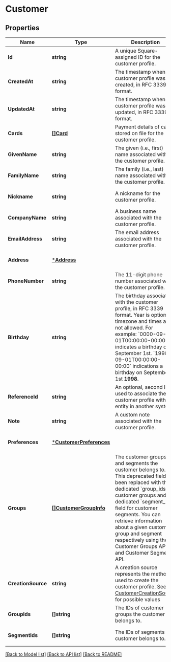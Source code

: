 # Customer

## Properties
Name | Type | Description | Notes
------------ | ------------- | ------------- | -------------
**Id** | **string** | A unique Square-assigned ID for the customer profile. | [optional] [default to null]
**CreatedAt** | **string** | The timestamp when the customer profile was created, in RFC 3339 format. | [optional] [default to null]
**UpdatedAt** | **string** | The timestamp when the customer profile was last updated, in RFC 3339 format. | [optional] [default to null]
**Cards** | [**[]Card**](Card.md) | Payment details of cards stored on file for the customer profile. | [optional] [default to null]
**GivenName** | **string** | The given (i.e., first) name associated with the customer profile. | [optional] [default to null]
**FamilyName** | **string** | The family (i.e., last) name associated with the customer profile. | [optional] [default to null]
**Nickname** | **string** | A nickname for the customer profile. | [optional] [default to null]
**CompanyName** | **string** | A business name associated with the customer profile. | [optional] [default to null]
**EmailAddress** | **string** | The email address associated with the customer profile. | [optional] [default to null]
**Address** | [***Address**](Address.md) |  | [optional] [default to null]
**PhoneNumber** | **string** | The 11-digit phone number associated with the customer profile. | [optional] [default to null]
**Birthday** | **string** | The birthday associated with the customer profile, in RFC 3339 format. Year is optional, timezone and times are not allowed. For example: &#x60;0000-09-01T00:00:00-00:00&#x60; indicates a birthday on September 1st. &#x60;1998-09-01T00:00:00-00:00&#x60; indications a birthday on September 1st __1998__. | [optional] [default to null]
**ReferenceId** | **string** | An optional, second ID used to associate the customer profile with an entity in another system. | [optional] [default to null]
**Note** | **string** | A custom note associated with the customer profile. | [optional] [default to null]
**Preferences** | [***CustomerPreferences**](CustomerPreferences.md) |  | [optional] [default to null]
**Groups** | [**[]CustomerGroupInfo**](CustomerGroupInfo.md) | The customer groups and segments the customer belongs to. This deprecated field has been replaced with  the dedicated &#x60;group_ids&#x60; for customer groups and the dedicated &#x60;segment_ids&#x60; field for customer segments. You can retrieve information about a given customer group and segment respectively using the Customer Groups API and Customer Segments API. | [optional] [default to null]
**CreationSource** | **string** | A creation source represents the method used to create the customer profile. See [CustomerCreationSource](#type-customercreationsource) for possible values | [optional] [default to null]
**GroupIds** | **[]string** | The IDs of customer groups the customer belongs to. | [optional] [default to null]
**SegmentIds** | **[]string** | The IDs of segments the customer belongs to. | [optional] [default to null]

[[Back to Model list]](../README.md#documentation-for-models) [[Back to API list]](../README.md#documentation-for-api-endpoints) [[Back to README]](../README.md)

